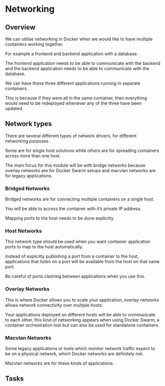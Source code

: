 # Networking

## Overview

We can utilise networking in Docker when we would like to have multiple containers working together. 

For example a frontend and backend application with a database. 

The frontend application needs to be able to communicate with the backend and the backend application needs to be able to communicate with the database.

We can have these three different applications running in separate containers. 

This is because if they were all in the same container, then everything would need to be redeployed whenever any of the three have been updated.

## Network types

There are several different types of network drivers, for different networking purposes. 

Some are for single host solutions while others are for spreading containers across more than one host. 

The main focus for this module will be with bridge networks because overlay networks are for Docker Swarm setups and macvlan networks are for legacy applications.

### Bridged Networks

Bridged networks are for connecting multiple containers on a single host. 

You will be able to access the container with it’s private IP address. 

Mapping ports to the host needs to be done explicitly.

### Host Networks

This network type should be used when you want container application ports to map to the host automatically. 

Instead of explicitly publishing a port from a container to the host, applications that listen on a port will be available from the host on that same port. 

Be careful of ports clashing between applications when you use this.

### Overlay Networks

This is where Docker allows you to scale your application, overlay networks allows network connectivity over multiple hosts. 

Your applications deployed on different hosts will be able to communicate to each other, this kind of networking appears when using Docker Swarm, a container orchestration tool but can also be used for standalone containers.

### Macvlan Networks

Some legacy applications or tools which monitor network traffic expect to be on a physical network, which Docker networks are definitely not. 

Macvlan networks are for these kinds of applications.




## Tasks